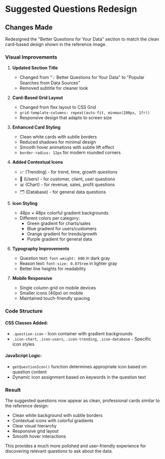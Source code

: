 # Suggested Questions Redesign

## Changes Made

Redesigned the "Better Questions for Your Data" section to match the clean card-based design shown in the reference image.

### Visual Improvements

1. **Updated Section Title**
   - Changed from "💡 Better Questions for Your Data" to "Popular Searches from Data Sources"
   - Removed subtitle for cleaner look

2. **Card-Based Grid Layout**
   - Changed from flex layout to CSS Grid
   - `grid-template-columns: repeat(auto-fit, minmax(280px, 1fr))`
   - Responsive design that adapts to screen size

3. **Enhanced Card Styling**
   - Clean white cards with subtle borders
   - Reduced shadows for minimal design
   - Smooth hover animations with subtle lift effect
   - `border-radius: 12px` for modern rounded corners

4. **Added Contextual Icons**
   - 📈 (Trending) - for trend, time, growth questions
   - 👥 (Users) - for customer, client, user questions  
   - 📊 (Chart) - for revenue, sales, profit questions
   - 🗂️ (Database) - for general data questions

5. **Icon Styling**
   - 48px × 48px colorful gradient backgrounds
   - Different colors per category:
     - Green gradient for charts/sales
     - Blue gradient for users/customers
     - Orange gradient for trends/growth
     - Purple gradient for general data

6. **Typography Improvements**
   - Question text: `font-weight: 600` in dark gray
   - Reason text: `font-size: 0.875rem` in lighter gray
   - Better line heights for readability

7. **Mobile Responsive**
   - Single column grid on mobile devices
   - Smaller icons (40px) on mobile
   - Maintained touch-friendly spacing

### Code Structure

#### CSS Classes Added:
- `.question-icon` - Icon container with gradient backgrounds
- `.icon-chart`, `.icon-users`, `.icon-trending`, `.icon-database` - Specific icon styles

#### JavaScript Logic:
- `getQuestionIcon()` function determines appropriate icon based on question content
- Dynamic icon assignment based on keywords in the question text

### Result

The suggested questions now appear as clean, professional cards similar to the reference design:
- Clean white background with subtle borders
- Contextual icons with colorful gradients
- Clear visual hierarchy
- Responsive grid layout
- Smooth hover interactions

This provides a much more polished and user-friendly experience for discovering relevant questions to ask about the data.